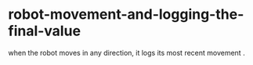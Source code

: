 # robot-movement-and-logging-the-final-value
when the robot moves in any direction, it logs its most recent movement .
